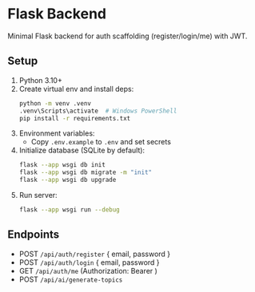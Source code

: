 # Flask Backend

Minimal Flask backend for auth scaffolding (register/login/me) with JWT.

## Setup

1. Python 3.10+
2. Create virtual env and install deps:
   ```bash
   python -m venv .venv
   .venv\Scripts\activate  # Windows PowerShell
   pip install -r requirements.txt
   ```
3. Environment variables:
   - Copy `.env.example` to `.env` and set secrets
4. Initialize database (SQLite by default):
   ```bash
   flask --app wsgi db init
   flask --app wsgi db migrate -m "init"
   flask --app wsgi db upgrade
   ```
5. Run server:
   ```bash
   flask --app wsgi run --debug
   ```

## Endpoints

- POST `/api/auth/register` { email, password }
- POST `/api/auth/login` { email, password }
- GET `/api/auth/me` (Authorization: Bearer <token>)
 - POST `/api/ai/generate-topics`

